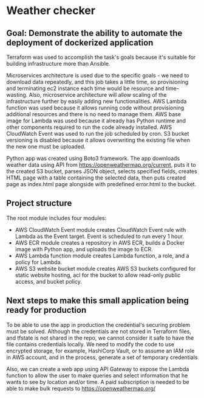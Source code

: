 # Weather checker
## Goal: Demonstrate the ability to automate the deployment of dockerized application 

Terraform was used to accomplish the task's goals because it's suitable for building infrastructure more than Ansible.

Microservices architecture is used due to the specific goals - we need to download data repeatedly, and this job takes a little time, so provisioning and terminating ec2 instance each time would be resource and time-wasting. Also, microservice architecture will allow scaling of the infrastructure further by easily adding new functionalities. 
AWS Lambda function was used because it allows running code without provisioning additional resources and there is no need to manage them.
AWS base image for Lambda was used because it already has Python runtime and other components required to run the code already installed.
AWS CloudWatch Event was used to run the job scheduled by cron.
S3 bucket versioning is disabled because it allows overwriting the existing file when the new one must be uploaded.

Python app was created using Boto3 framework. The app downloads weather data using API from https://openweathermap.org/current, puts it to the created S3 bucket, parses JSON object, selects specified fields, creates HTML page with a table containing the selected data, then puts created page as index.html page alongside with predefined error.html to the bucket.
## Project structure

The root module includes four modules:
- AWS CloudWatch Event module creates CloudWatch Event rule with Lambda as the Event target. Event is scheduled to run every 1 hour.
- AWS ECR module creates a repository in AWS ECR, builds a Docker image with Python app, and uploads the image to ECR.
- AWS Lambda function module creates Lambda function, a role, and a policy for Lambda.
- AWS S3 website bucket module creates AWS S3 buckets configured for static website hosting, acl for the bucket to allow read-only public access, and bucket policy.

## Next steps to make this small application being ready for production

To be able to use the app in production the credential's securing problem must be solved. Although the credentials are not stored in Terraform files, and tfstate is not shared in the repo, we cannot consider it safe to have the file contains credentials locally. We need to modify the code to use encrypted storage, for example, HashiCorp Vault, or to assume an IAM role in AWS account, and in the process, generate a set of temporary credentials

Also, we can create a web app using API Gateway to expose the Lambda function to allow the user to make queries and select information that he wants to see by location and/or time.
A paid subscription is needed to be able to make bulk requests to https://openweathermap.org/